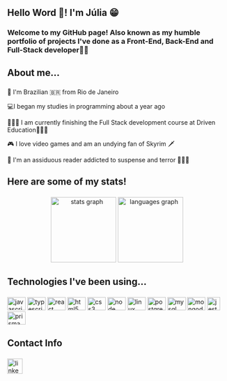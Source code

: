 <h2 align="left">Hello Word 👋! I'm Júlia 😁</h2>

###

<h3>Welcome to my GitHub page! Also known as my humble portfolio of projects I've done as a Front-End, Back-End and Full-Stack developer👩‍💻 </h3>

###

<h2>About me...</h2>

###

<p>📍 I'm Brazilian 🇧🇷 from Rio de Janeiro</p>
<p>💻I began my studies in programming about a year ago</p>
<p>👩🏻‍💻 I am currently finishing the Full Stack development course at Driven Education👩🏻‍🎓</p>
<p>🎮 I love video games and am an undying fan of Skyrim 🗡</p>
<p>📕 I'm an assiduous reader addicted to suspense and terror 🧛🏼‍♂️</p>

###

<h2>Here are some of my stats!</h2>

###

<div align="center">
  <img src="https://github-readme-stats.vercel.app/api?username=JuliaBotelho&hide_title=false&hide_rank=false&show_icons=true&include_all_commits=true&count_private=true&disable_animations=false&theme=dracula&locale=en&hide_border=false" height="150" alt="stats graph"  />
  <img src="https://github-readme-stats.vercel.app/api/top-langs?username=JuliaBotelho&locale=en&hide_title=false&layout=compact&card_width=320&langs_count=5&theme=dracula&hide_border=false" height="150"  alt="languages graph"  />
</div>

###

<h2>Technologies I've been using...</h2>

###

<div align="left">
  <img src="https://cdn.jsdelivr.net/gh/devicons/devicon/icons/javascript/javascript-original.svg" height="30" width="42" alt="javascript logo"  />
  <img src="https://cdn.jsdelivr.net/gh/devicons/devicon/icons/typescript/typescript-plain.svg" height="30" width="42" alt="typescript logo"  />
  <img src="https://cdn.jsdelivr.net/gh/devicons/devicon/icons/react/react-original.svg" height="30" width="42" alt="react logo"  />
  <img src="https://cdn.jsdelivr.net/gh/devicons/devicon/icons/html5/html5-original.svg" height="30" width="42" alt="html5 logo"  />
  <img src="https://cdn.jsdelivr.net/gh/devicons/devicon/icons/css3/css3-original.svg" height="30" width="42" alt="css3 logo"  />
  <img src="https://upload.wikimedia.org/wikipedia/commons/d/d9/Node.js_logo.svg" height="30" width="42" alt="node logo"  />
  <img src="https://cdn.jsdelivr.net/gh/devicons/devicon/icons/linux/linux-original.svg" height="30" width="42" alt="linux logo"  />
  <img src="https://cdn.jsdelivr.net/gh/devicons/devicon/icons/postgresql/postgresql-original.svg" height="30" width="42" alt="postgresql logo"  />
  <img src="https://cdn.jsdelivr.net/gh/devicons/devicon/icons/mysql/mysql-original.svg" height="30" width="42" alt="mysql logo"  />
  <img src="https://cdn.jsdelivr.net/gh/devicons/devicon/icons/mongodb/mongodb-original.svg" height="30" width="42" alt="mongodb logo"  />
  <img src="https://iconape.com/wp-content/png_logo_vector/jest-logo.png" height="30" alt="jest logo"  />
  <img src="https://www.svgrepo.com/show/373776/light-prisma.svg" height="30" width="42" alt="prisma logo"  />
</div>

###

<h2>Contact Info</h2>

###

<div align="left">
<a href="https://www.linkedin.com/in/juliabotelho/" target="_blank">
  <img src="https://img.shields.io/static/v1?message=LinkedIn&logo=linkedin&label=&color=0077B5&logoColor=white&labelColor=&style=for-the-badge" height="35" alt="linkedin logo"  />
  </a>
</div>

###



<!--
**JuliaBotelho/JuliaBotelho** is a ✨ _special_ ✨ repository because its `README.md` (this file) appears on your GitHub profile.

Here are some ideas to get you started:

- 🔭 I’m currently working on ...
- 🌱 I’m currently learning ...
- 👯 I’m looking to collaborate on ...
- 🤔 I’m looking for help with ...
- 💬 Ask me about ...
- 📫 How to reach me: ...
- 😄 Pronouns: ...
- ⚡ Fun fact: ...
-->
